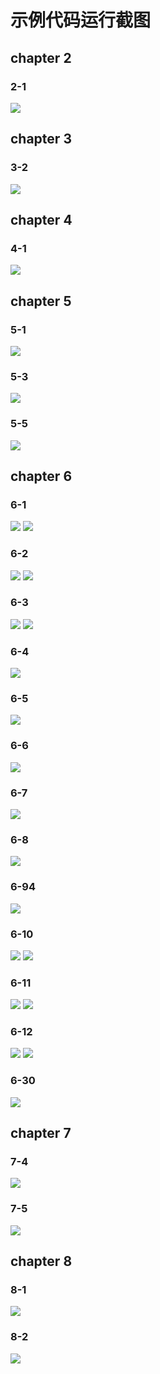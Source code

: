 # 示例代码运行截图

## chapter 2

### 2-1

<img src=".\运行截图\chapter2\2-1.png">

## chapter 3

### 3-2

<img src=".\运行截图\chapter3\3-2.png">

## chapter 4

### 4-1

<img src=".\运行截图\chapter4\4-1.png">

## chapter 5

### 5-1

<img src=".\运行截图\chapter5\5-1.png">

### 5-3

<img src=".\运行截图\chapter5\5-3.png">

### 5-5

<img src=".\运行截图\chapter5\5-5.png">

## chapter 6

### 6-1

<img src=".\运行截图\chapter6\6-1-1.png">

<img src=".\运行截图\chapter6\6-1-2.png">

### 6-2

<img src=".\运行截图\chapter6\6-2-1.png">

<img src=".\运行截图\chapter6\6-2-2.png">

### 6-3

<img src=".\运行截图\chapter6\6-3-1.png">

<img src=".\运行截图\chapter6\6-3-2.png">

### 6-4

<img src=".\运行截图\chapter6\6-4.png">

### 6-5

<img src=".\运行截图\chapter6\6-5.png">

### 6-6

<img src=".\运行截图\chapter6\6-6.png">

### 6-7

<img src=".\运行截图\chapter6\6-7.png">

### 6-8

<img src=".\运行截图\chapter6\6-8.png">

### 6-94

<img src=".\运行截图\chapter6\6-9.png">

### 6-10

<img src=".\运行截图\chapter6\6-10-1.png">

<img src=".\运行截图\chapter6\6-10-2.png">

### 6-11

<img src=".\运行截图\chapter6\6-11-1.png">

<img src=".\运行截图\chapter6\6-11-2.png">

### 6-12

<img src=".\运行截图\chapter6\6-12-1.png">

<img src=".\运行截图\chapter6\6-12-2.png">

### 6-30

<img src=".\运行截图\chapter6\6-30.png">

## chapter 7

### 7-4

<img src=".\运行截图\chapter7\7-4.png">

### 7-5

<img src=".\运行截图\chapter7\7-5.png">

## chapter 8

### 8-1

<img src=".\运行截图\chapter8\8-1.png">

### 8-2

<img src=".\运行截图\chapter8\8-2.png">